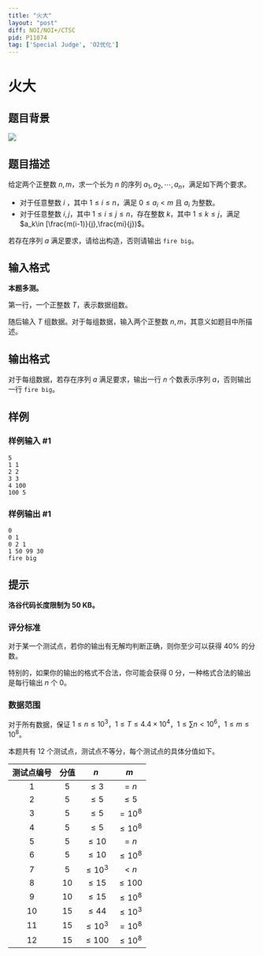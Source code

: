 ```yaml
---
title: "火大"
layout: "post"
diff: NOI/NOI+/CTSC
pid: P11074
tag: ['Special Judge', 'O2优化']
---
```

# 火大
## 题目背景

![](https://cdn.luogu.com.cn/upload/image_hosting/bp0nfbj7.png)
## 题目描述

给定两个正整数 $n,m$，求一个长为 $n$ 的序列 $a_1,a_2,\cdots,a_n$，满足如下两个要求。

- 对于任意整数 $i$ ，其中 $1\le i\le n$，满足 $0\le a_i<m$ 且 $a_i$ 为整数。
- 对于任意整数 $i,j$，其中 $1\le i\le j\le n$，存在整数 $k$，其中 $1\le k\le j$，满足 $a_k\in [\frac{m(i-1)}{j},\frac{mi}{j})$。

若存在序列 $a$ 满足要求，请给出构造，否则请输出 `fire big`。
## 输入格式

**本题多测。**

第一行，一个正整数 $T$，表示数据组数。

随后输入 $T$ 组数据。对于每组数据，输入两个正整数 $n,m$，其意义如题目中所描述。
## 输出格式

对于每组数据，若存在序列 $a$ 满足要求，输出一行 $n$ 个数表示序列 $a$，否则输出一行 `fire big`。
## 样例

### 样例输入 #1
```
5
1 1
2 2
3 3
4 100
100 5
```
### 样例输出 #1
```
0
0 1
0 2 1
1 50 99 30
fire big
```
## 提示

**洛谷代码长度限制为 $\textbf{50\ KB}$。**

### 评分标准

对于某一个测试点，若你的输出有无解均判断正确，则你至少可以获得 $40\%$ 的分数。

特别的，如果你的输出的格式不合法，你可能会获得 $0$ 分，一种格式合法的输出是每行输出 $n$ 个 $0$。

### 数据范围

对于所有数据，保证 $1\le n\le 10^3$，$1\le T\le 4.4\times 10^4$，$1\le \sum n<10^6$，$1\le m\le 10^8$。

本题共有 $12$ 个测试点，测试点不等分，每个测试点的具体分值如下。

|测试点编号|分值|$n$|$m$|
|:-:|:-:|:-:|:-:|
|$1$|$5$|$\le 3$|$=n$|
|$2$|$5$|$\le 5$|$\le 5$|
|$3$|$5$|$\le 5$|$=10^8$|
|$4$|$5$|$\le 5$|$\le 10^8$|
|$5$|$5$|$\le 10$|$=n$|
|$6$|$5$|$\le 10$|$\le 10^8$|
|$7$|$5$|$\le 10^3$|$<n$|
|$8$|$10$|$\le 15$|$\le 100$|
|$9$|$10$|$\le 15$|$\le 10^8$|
|$10$|$15$|$\le 44$|$\le 10^3$|
|$11$|$15$|$\le 10^3$|$=10^8$|
|$12$|$15$|$\le 100$|$\le 10^8$|
